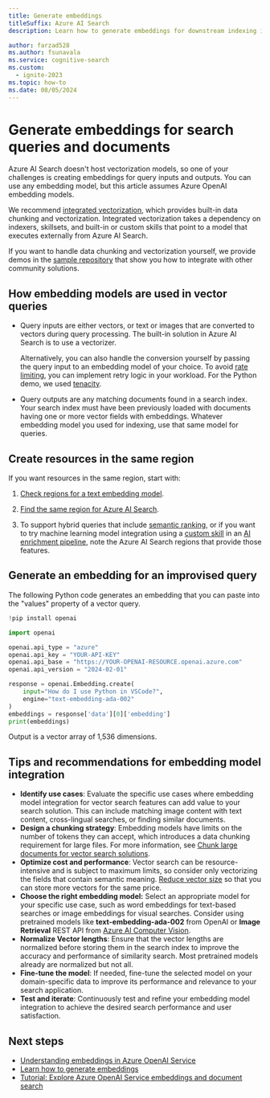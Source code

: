 ```yaml
---
title: Generate embeddings
titleSuffix: Azure AI Search
description: Learn how to generate embeddings for downstream indexing into an Azure AI Search index.

author: farzad528
ms.author: fsunavala
ms.service: cognitive-search
ms.custom:
  - ignite-2023
ms.topic: how-to
ms.date: 08/05/2024
---
```


# Generate embeddings for search queries and documents

Azure AI Search doesn't host vectorization models, so one of your challenges is creating embeddings for query inputs and outputs. You can use any embedding model, but this article assumes Azure OpenAI embedding models.

We recommend [integrated vectorization](vector-search-integrated-vectorization.md), which provides built-in data chunking and vectorization. Integrated vectorization takes a dependency on indexers, skillsets, and built-in or custom skills that point to a model that executes externally from Azure AI Search.

If you want to handle data chunking and vectorization yourself, we provide demos in the [sample repository](https://github.com/Azure/azure-search-vector-samples/tree/main) that show you how to integrate with other community solutions.

## How embedding models are used in vector queries

+ Query inputs are either vectors, or text or images that are converted to vectors during query processing. The built-in solution in Azure AI Search is to use a vectorizer. 

  Alternatively, you can also handle the conversion yourself by passing the query input to an embedding model of your choice. To avoid [rate limiting](/azure/ai-services/openai/quotas-limits), you can implement retry logic in your workload. For the Python demo, we used [tenacity](https://pypi.org/project/tenacity/).

+ Query outputs are any matching documents found in a search index. Your search index must have been previously loaded with documents having one or more vector fields with embeddings. Whatever embedding model you used for indexing, use that same model for queries.

## Create resources in the same region

If you want resources in the same region, start with:

1. [Check regions for a text embedding model](/azure/ai-services/openai/concepts/models#standard-and-global-standard-deployment-model-quota).

1. [Find the same region for Azure AI Search](search-region-support.md). 

1. To support hybrid queries that include [semantic ranking](semantic-how-to-query-request.md), or if you want to try machine learning model integration using a [custom skill](cognitive-search-custom-skill-interface.md) in an [AI enrichment pipeline](cognitive-search-concept-intro.md), note the Azure AI Search regions that provide those features.

## Generate an embedding for an improvised query

The following Python code generates an embedding that you can paste into the "values" property of a vector query.

```python
!pip install openai

import openai

openai.api_type = "azure"
openai.api_key = "YOUR-API-KEY"
openai.api_base = "https://YOUR-OPENAI-RESOURCE.openai.azure.com"
openai.api_version = "2024-02-01"

response = openai.Embedding.create(
    input="How do I use Python in VSCode?",
    engine="text-embedding-ada-002"
)
embeddings = response['data'][0]['embedding']
print(embeddings)
```

Output is a vector array of 1,536 dimensions.

## Tips and recommendations for embedding model integration

+ **Identify use cases**: Evaluate the specific use cases where embedding model integration for vector search features can add value to your search solution. This can include matching image content with text content, cross-lingual searches, or finding similar documents.
+ **Design a chunking strategy**: Embedding models have limits on the number of tokens they can accept, which introduces a data chunking requirement for large files. For more information, see [Chunk large documents for vector search solutions](vector-search-how-to-chunk-documents.md).
+ **Optimize cost and performance**: Vector search can be resource-intensive and is subject to maximum limits, so consider only vectorizing the fields that contain semantic meaning. [Reduce vector size]() so that you can store more vectors for the same price.
+ **Choose the right embedding model:** Select an appropriate model for your specific use case, such as word embeddings for text-based searches or image embeddings for visual searches. Consider using pretrained models like **text-embedding-ada-002** from OpenAI or **Image Retrieval** REST API from [Azure AI Computer Vision](/azure/ai-services/computer-vision/how-to/image-retrieval).
+ **Normalize Vector lengths**: Ensure that the vector lengths are normalized before storing them in the search index to improve the accuracy and performance of similarity search. Most pretrained models already are normalized but not all. 
+ **Fine-tune the model**: If needed, fine-tune the selected model on your domain-specific data to improve its performance and relevance to your search application.
+ **Test and iterate**: Continuously test and refine your embedding model integration to achieve the desired search performance and user satisfaction.

## Next steps

+ [Understanding embeddings in Azure OpenAI Service](/azure/ai-services/openai/concepts/understand-embeddings)
+ [Learn how to generate embeddings](/azure/ai-services/openai/how-to/embeddings?tabs=console)
+ [Tutorial: Explore Azure OpenAI Service embeddings and document search](/azure/ai-services/openai/tutorials/embeddings?tabs=command-line)
